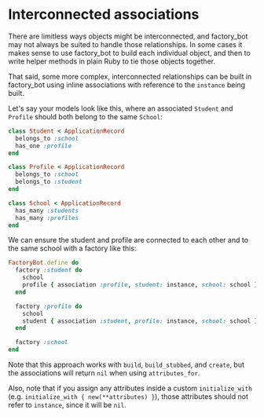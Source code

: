 # Interconnected associations

There are limitless ways objects might be interconnected, and
factory\_bot may not always be suited to handle those relationships. In some
cases it makes sense to use factory\_bot to build each individual object, and
then to write helper methods in plain Ruby to tie those objects together.

That said, some more complex, interconnected relationships can be built in factory\_bot
using inline associations with reference to the `instance` being built.

Let's say your models look like this, where an associated `Student` and
`Profile` should both belong to the same `School`:

```ruby
class Student < ApplicationRecord
  belongs_to :school
  has_one :profile
end

class Profile < ApplicationRecord
  belongs_to :school
  belongs_to :student
end

class School < ApplicationRecord
  has_many :students
  has_many :profiles
end
```

We can ensure the student and profile are connected to each other and to the
same school with a factory like this:

```ruby
FactoryBot.define do
  factory :student do
    school
    profile { association :profile, student: instance, school: school }
  end

  factory :profile do
    school
    student { association :student, profile: instance, school: school }
  end

  factory :school
end
```

Note that this approach works with `build`, `build_stubbed`, and `create`, but
the associations will return `nil` when using `attributes_for`.

Also, note that if you assign any attributes inside a custom `initialize_with` 
(e.g. `initialize_with { new(**attributes) }`), those attributes should not refer to `instance`,
since it will be `nil`.
